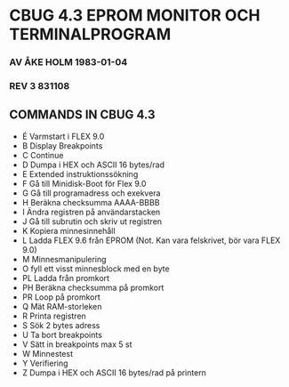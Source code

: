 # CBUG 4.3 EPROM MONITOR OCH TERMINALPROGRAM
### AV ÅKE HOLM 1983-01-04
### REV 3 831108


## COMMANDS IN CBUG 4.3
* É	Varmstart i FLEX 9.0
* B	Display Breakpoints
* C	Continue
* D	Dumpa i HEX och ASCII 16 bytes/rad
* E Extended instruktionssökning
* F Gå till Minidisk-Boot för Flex 9.0
* G Gå till programadress och exekvera
* H Beräkna checksumma AAAA-BBBB
* I Ändra registren på användarstacken
* J Gå till subrutin och skriv ut registren
* K Kopiera minnesinnehåll
* L Ladda FLEX 9.6 från EPROM (Not. Kan vara felskrivet, bör vara FLEX 9.0)
* M Minnesmanipulering
* O fyll ett visst minnesblock med en byte
* PL Ladda från promkort
* PH Beräkna checksumma på promkort
* PR Loop på promkort
* Q Mät RAM-storleken
* R Printa registren
* S Sök 2 bytes adress
* U Ta bort breakpoints
* V Sätt in breakpoints max 5 st
* W Minnestest
* Y Verifiering
* Z Dumpa i HEX och ASCII 16 bytes/rad på printern

